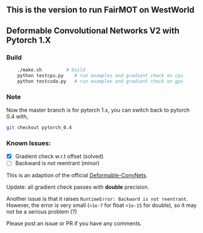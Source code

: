 ## This is the version to run FairMOT on WestWorld

## Deformable Convolutional Networks V2 with Pytorch 1.X

### Build
```bash
    ./make.sh         # build
    python testcpu.py    # run examples and gradient check on cpu
    python testcuda.py   # run examples and gradient check on gpu 
```
### Note
Now the master branch is for pytorch 1.x, you can switch back to pytorch 0.4 with,
```bash
git checkout pytorch_0.4
```

### Known Issues:

- [x] Gradient check w.r.t offset (solved)
- [ ] Backward is not reentrant (minor)

This is an adaption of the official [Deformable-ConvNets](https://github.com/msracver/Deformable-ConvNets/tree/master/DCNv2_op).

Update: all gradient check passes with **double** precision. 

Another issue is that it raises `RuntimeError: Backward is not reentrant`. However, the error is very small (`<1e-7` for 
float `<1e-15` for double), 
so it may not be a serious problem (?)

Please post an issue or PR if you have any comments.
